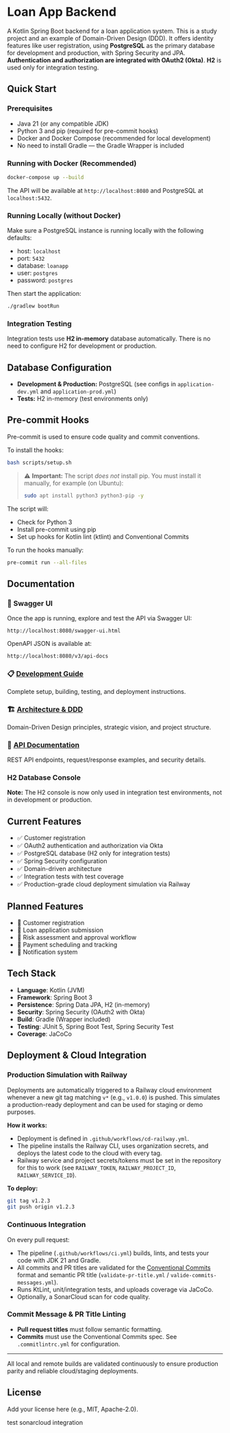 # Loan App Backend

A Kotlin Spring Boot backend for a loan application system. This is a study project and an example of Domain-Driven Design (DDD). It offers identity features like user registration, using **PostgreSQL** as the primary database for development and production, with Spring Security and JPA. **Authentication and authorization are integrated with OAuth2 (Okta)**. **H2** is used only for integration testing.

## Quick Start

### Prerequisites
- Java 21 (or any compatible JDK)
- Python 3 and pip (required for pre-commit hooks)
- Docker and Docker Compose (recommended for local development)
- No need to install Gradle — the Gradle Wrapper is included

### Running with Docker (Recommended)
```bash
docker-compose up --build
```
The API will be available at `http://localhost:8080` and PostgreSQL at `localhost:5432`.

### Running Locally (without Docker)
Make sure a PostgreSQL instance is running locally with the following defaults:
- host: `localhost`
- port: `5432`
- database: `loanapp`
- user: `postgres`
- password: `postgres`

Then start the application:
```bash
./gradlew bootRun
```

### Integration Testing
Integration tests use **H2 in-memory** database automatically. There is no need to configure H2 for development or production.

## Database Configuration
- **Development & Production:** PostgreSQL (see configs in `application-dev.yml` and `application-prod.yml`)
- **Tests:** H2 in-memory (test environments only)

## Pre-commit Hooks
Pre-commit is used to ensure code quality and commit conventions.

To install the hooks:
```bash
bash scripts/setup.sh
```
> ⚠️ **Important:**
> The script *does not* install pip. You must install it manually, for example (on Ubuntu):
> ```bash
> sudo apt install python3 python3-pip -y
> ```

The script will:
- Check for Python 3
- Install pre-commit using pip
- Set up hooks for Kotlin lint (ktlint) and Conventional Commits

To run the hooks manually:
```bash
pre-commit run --all-files
```

## Documentation

### 📖 Swagger UI
Once the app is running, explore and test the API via Swagger UI:
```
http://localhost:8080/swagger-ui.html
```
OpenAPI JSON is available at:
```
http://localhost:8080/v3/api-docs
```

### 📋 [Development Guide](docs/development.md)
Complete setup, building, testing, and deployment instructions.

### 🏗️ [Architecture & DDD](docs/architecture.md)
Domain-Driven Design principles, strategic vision, and project structure.

### 🔌 [API Documentation](docs/api.md)
REST API endpoints, request/response examples, and security details.

### H2 Database Console
**Note:** The H2 console is now only used in integration test environments, not in development or production.

## Current Features

- ✅ Customer registration
- ✅ OAuth2 authentication and authorization via Okta
- ✅ PostgreSQL database (H2 only for integration tests)
- ✅ Spring Security configuration
- ✅ Domain-driven architecture
- ✅ Integration tests with test coverage
- ✅ Production-grade cloud deployment simulation via Railway

## Planned Features

- 🔄 Customer registration
- 🔄 Loan application submission
- 🔄 Risk assessment and approval workflow
- 🔄 Payment scheduling and tracking
- 🔄 Notification system

## Tech Stack

- **Language**: Kotlin (JVM)
- **Framework**: Spring Boot 3
- **Persistence**: Spring Data JPA, H2 (in-memory)
- **Security**: Spring Security (OAuth2 with Okta)
- **Build**: Gradle (Wrapper included)
- **Testing**: JUnit 5, Spring Boot Test, Spring Security Test
- **Coverage**: JaCoCo

## Deployment & Cloud Integration

### Production Simulation with Railway
Deployments are automatically triggered to a Railway cloud environment whenever a new git tag matching `v*` (e.g., `v1.0.0`) is pushed. This simulates a production-ready deployment and can be used for staging or demo purposes.

**How it works:**
- Deployment is defined in `.github/workflows/cd-railway.yml`.
- The pipeline installs the Railway CLI, uses organization secrets, and deploys the latest code to the cloud with every tag.
- Railway service and project secrets/tokens must be set in the repository for this to work (see `RAILWAY_TOKEN`, `RAILWAY_PROJECT_ID`, `RAILWAY_SERVICE_ID`).

**To deploy:**
```bash
git tag v1.2.3
git push origin v1.2.3
```

### Continuous Integration
On every pull request:
- The pipeline (`.github/workflows/ci.yml`) builds, lints, and tests your code with JDK 21 and Gradle.
- All commits and PR titles are validated for the [Conventional Commits](https://www.conventionalcommits.org/) format and semantic PR title (`validate-pr-title.yml` / `valide-commits-messages.yml`).
- Runs KtLint, unit/integration tests, and uploads coverage via JaCoCo.
- Optionally, a SonarCloud scan for code quality.

### Commit Message & PR Title Linting
- **Pull request titles** must follow semantic formatting.
- **Commits** must use the Conventional Commits spec. See `.commitlintrc.yml` for configuration.

---
All local and remote builds are validated continuously to ensure production parity and reliable cloud/staging deployments.

## License

Add your license here (e.g., MIT, Apache-2.0).

test sonarcloud integration